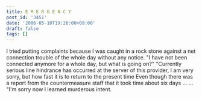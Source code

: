 ```yaml
---
title: E M E R G E N C Y
post_id: '3451'
date: '2006-05-10T19:26:00+09:00'
draft: false
tags: []
---
```


I tried putting complaints because I was caught in a rock stone against a net connection trouble of the whole day without any notice. "I have not been connected anymore for a whole day, but what is going on?" "Currently serious line hindrance has occurred at the server of this provider, I am very sorry, but how fast it is to return to the present time Even though there was a report from the countermeasure staff that it took time about six days ... ... "I'm sorry now I learned murderous intent.